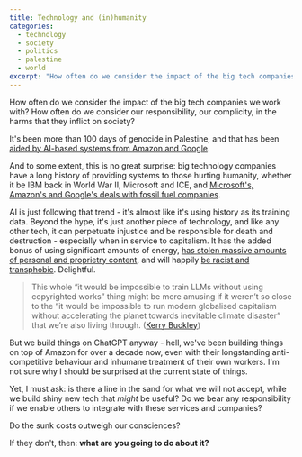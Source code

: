 ```yaml
---
title: Technology and (in)humanity
categories:
  - technology
  - society
  - politics
  - palestine
  - world
excerpt: "How often do we consider the impact of the big tech companies we work with? How often do we consider our responsibility, our complicity, in the harms that they inflict on society?"
---
```


How often do we consider the impact of the big tech companies we work with? How often do we consider our responsibility, our complicity, in the harms that they inflict on society?

It's been more than 100 days of genocide in Palestine, and that has been [aided by AI-based systems from Amazon and Google](https://www.instagram.com/p/C2S3m5uOq8C/).

And to some extent, this is no great surprise: big technology companies have a long history of providing systems to those hurting humanity, whether it be IBM back in World War II, Microsoft and ICE, and [Microsoft's, Amazon's and Google's deals with fossil fuel companies](https://www.datacenterdynamics.com/en/news/greenpeace-details-how-major-cloud-companies-are-partnering-big-oil/).

AI is just following that trend - it's almost like it's using history as its training data. Beyond the hype, it's just another piece of technology, and like any other tech, it can perpetuate injustice and be responsible for death and destruction - especially when in service to capitalism. It has the added bonus of using significant amounts of energy, [has stolen massive amounts of personal and proprietry content](https://theconversation.com/chatgpt-is-a-data-privacy-nightmare-if-youve-ever-posted-online-you-ought-to-be-concerned-199283), and will happily [be racist and transphobic](https://www.nbcnews.com/tech/tech-news/advanced-ai-chatbots-perpetuate-racist-debunked-medical-ideas-research-rcna121438). Delightful.

> This whole “it would be impossible to train LLMs without using copyrighted works” thing might be more amusing if it weren’t so close to the “it would be impossible to run modern globalised capitalism without accelerating the planet towards inevitable climate disaster” that we’re also living through. ([Kerry Buckley](https://mastodon.social/@kerryb/111726805873187973))

But we build things on ChatGPT anyway - hell, we've been building things on top of Amazon for over a decade now, even with their longstanding anti-competitive behaviour and inhumane treatment of their own workers. I'm not sure why I should be surprised at the current state of things.

<span id="lonestartallboi.bsky.social-3kiib4qnjt324"></span>
<script src="https://assets.bluesky.lol/js/b1.js" data-handle="lonestartallboi.bsky.social" data-skeet="3kiib4qnjt324"></script>

Yet, I must ask: is there a line in the sand for what we will not accept, while we build shiny new tech that _might_ be useful? Do we bear any responsibility if we enable others to integrate with these services and companies?

Do the sunk costs outweigh our consciences?

If they don't, then: **what are you going to do about it?**
